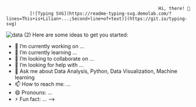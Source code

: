                                                               Hi, there! 👋
             [![Typing SVG](https://readme-typing-svg.demolab.com/?lines=This+is+Lilian+...;Second+line+of+text)](https://git.io/typing-svg)


![data (2)](https://user-images.githubusercontent.com/78624637/190884537-4f3f3aea-7b1d-41bd-b659-791db2b82379.jpg)
Here are some ideas to get you started:

- 🔭 I’m currently working on ...
- 🌱 I’m currently learning ...
- 👯 I’m looking to collaborate on ...
- 🤔 I’m looking for help with ...
- 💬 Ask me about Data Analysis, Python, Data Visualization, Machine learning
- 📫 How to reach me: ...
- 😄 Pronouns: ...
- ⚡ Fun fact: ...
-->

